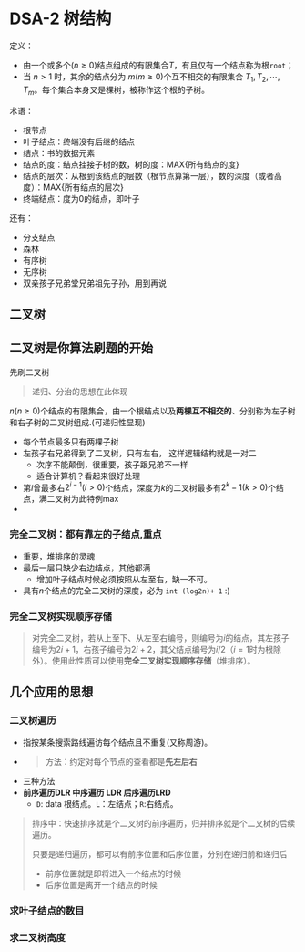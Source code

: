 # DSA-2 树结构





定义：

- 由一个或多个$(n≥0)$结点组成的有限集合$T$，有且仅有一个结点称为根`root`；
- 当 $n>1$ 时，其余的结点分为 $m(m≥0)$个互不相交的有限集合 $T_1,T_2,⋯, T_m$。每个集合本身又是棵树，被称作这个根的子树。

术语：

- 根节点
- 叶子结点：终端没有后继的结点
- 结点：书的数据元素
- 结点的度：结点挂接子树的数，树的度：MAX{所有结点的度}
- 结点的层次：从根到该结点的层数（根节点算第一层），数的深度（或者高度）：MAX{所有结点的层次}
- 终端结点：度为0的结点，即叶子

还有：
- 分支结点
- 森林
- 有序树
- 无序树
- 双亲孩子兄弟堂兄弟祖先子孙，用到再说


## 二叉树

## 二叉树是你算法刷题的开始

先刷二叉树

> 递归、分治的思想在此体现

$n(n≥0)$个结点的有限集合，由一个根结点以及**两棵互不相交的**、分别称为左子树和右子树的二叉树组成.(可递归性显现)
- 每个节点最多只有两棵子树
- 左孩子右兄弟得到了二叉树，只有左右， 这样逻辑结构就是一对二  
	- 次序不能颠倒，很重要，孩子跟兄弟不一样  
	- 适合计算机？看起来很好处理
- 第$i$曾最多右$2^{i-1}(i>0)$个结点，深度为$k$的二叉树最多有$2^k-1(k>0)$个结点，满二叉树为此特例max
-

### **完全二叉树**：都有靠左的子结点,重点
- 重要，堆排序的灵魂
- 最后一层只缺少右边结点，其他都满
  - 增加叶子结点时候必须按照从左至右，缺一不可。
- 具有$n$个结点的完全二叉树的深度，必为 `int (log2n)+ 1` :)

### 完全二叉树实现顺序存储

> 对完全二叉树，若从上至下、从左至右编号，则编号为$i$的结点，其左孩子编号为$2i+1$，右孩子编号为$2i+2$，其父结点编号为$i/2$（$i=1$时为根除外）。使用此性质可以使用**完全二叉树实现顺序存储**（堆排序）。
























## 几个应用的思想








### 二叉树遍历  
- 指按某条搜索路线遍访每个结点且不重复(又称周游)。  
-  
	> 方法：约定对每个节点的查看都是**先左后右**
- 三种方法 
- **前序遍历DLR 中序遍历 LDR 后序遍历LRD**
	- `D`: data 根结点。`L`：左结点；`R`:右结点。  


> 排序中：快速排序就是个二叉树的前序遍历，归并排序就是个二叉树的后续遍历。
> 
> 只要是递归遍历，都可以有前序位置和后序位置，分别在递归前和递归后
> - 前序位置就是即将进入一个结点的时候
>  - 后序位置是离开一个结点的时候




### 求叶子结点的数目



### 求二叉树高度  



